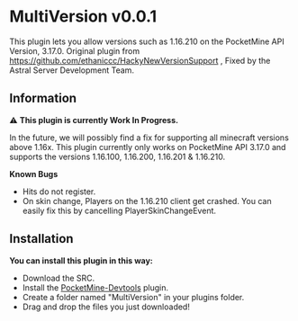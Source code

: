 # MultiVersion v0.0.1
This plugin lets you allow versions such as 1.16.210 on the PocketMine API Version, 3.17.0.
Original plugin from https://github.com/ethaniccc/HackyNewVersionSupport , Fixed by the Astral Server Development Team.

## Information 
⚠ **This plugin is currently Work In Progress.**

In the future, we will possibly find a fix for supporting all minecraft versions above 1.16x. This plugin currently only works on PocketMine API 3.17.0 and supports the versions
1.16.100, 1.16.200, 1.16.201 & 1.16.210.

**Known Bugs**
- Hits do not register.
- On skin change, Players on the 1.16.210 client get crashed. You can easily fix this by cancelling PlayerSkinChangeEvent.


## Installation

 **You can install this plugin in this way:**

- Download the SRC.
- Install the [PocketMine-Devtools](https://poggit.pmmp.io/p/DevTools/1.14.2) plugin.
- Create a folder named "MultiVersion" in your plugins folder.
- Drag and drop the files you just downloaded!
